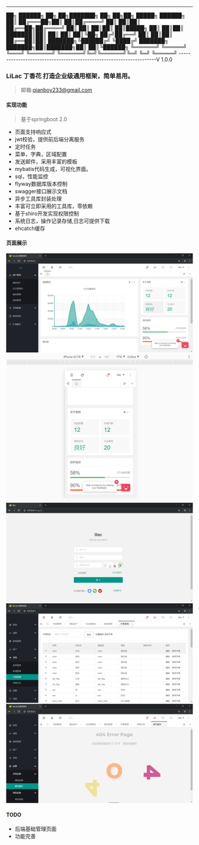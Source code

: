-------------------------------------------------------------------------

██╗      ██████╗ ██╗   ██╗███████╗    ██╗     ██╗██╗      █████╗  ██████╗
██║     ██╔═══██╗██║   ██║██╔════╝    ██║     ██║██║     ██╔══██╗██╔════╝
██║     ██║   ██║██║   ██║█████╗      ██║     ██║██║     ███████║██║
██║     ██║   ██║╚██╗ ██╔╝██╔══╝      ██║     ██║██║     ██╔══██║██║
███████╗╚██████╔╝ ╚████╔╝ ███████╗    ███████╗██║███████╗██║  ██║╚██████╗
╚══════╝ ╚═════╝   ╚═══╝  ╚══════╝    ╚══════╝╚═╝╚══════╝╚═╝  ╚═╝ ╚═════╝
--------------------------------------------------------------------V 1.0.0

### LiLac 丁香花 打造企业级通用框架，简单易用。
> 邮箱:qianboy233@gmail.com
#### 实现功能
> 基于springboot 2.0
* 页面支持响应式
* jwt校验，提供前后端分离服务
* 定时任务
* 菜单，字典，区域配置
* 发送邮件，采用丰富的模板
* mybatis代码生成，可视化界面。
* sql，性能监控
* flyway数据库版本控制
* swagger接口展示文档 
* 异步工具库封装处理
* 丰富可立即采用的工具库，零依赖
* 基于shiro开发实现权限控制
* 系统日志，操作记录存储,日志可提供下载
* ehcatch缓存

#### 页面展示
![主页](img/home.png)
![手机端](img/phone.png)
![登入](img/example3.png)
![列表](img/example1.png)
![404](img/example2.png)
#### TODO
* 后端基础管理页面
* 功能完善

   

